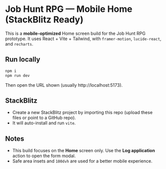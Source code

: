 # Job Hunt RPG — Mobile Home (StackBlitz Ready)

This is a **mobile-optimized** Home screen build for the Job Hunt RPG prototype.
It uses React + Vite + Tailwind, with `framer-motion`, `lucide-react`, and `recharts`.

## Run locally
```bash
npm i
npm run dev
```
Then open the URL shown (usually http://localhost:5173).

## StackBlitz
- Create a new StackBlitz project by importing this repo (upload these files or point to a GitHub repo).
- It will auto-install and run `vite`.

## Notes
- This build focuses on the **Home** screen only. Use the **Log application** action to open the form modal.
- Safe area insets and `100dvh` are used for a better mobile experience.
